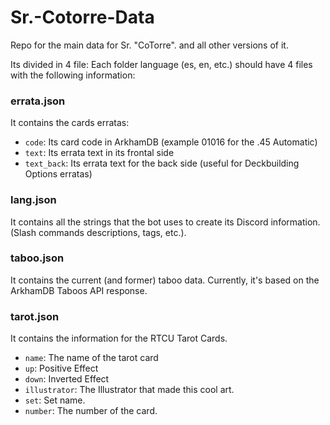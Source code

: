 # Sr.-Cotorre-Data
Repo for the main data for Sr. "CoTorre". and all other versions of it.

Its divided in 4 file:
Each folder language (es, en, etc.) should have 4 files with the following information:

### errata.json
It contains the cards erratas: 

- `code`: Its card code in ArkhamDB (example 01016 for the .45 Automatic)
- `text`: Its errata text in its frontal side
- `text_back`: Its errata text for the back side (useful for Deckbuilding Options erratas)

### lang.json
It contains all the strings that the bot uses to create its Discord information. (Slash commands descriptions, tags, etc.).

### taboo.json
It contains the current (and former) taboo data. Currently, it's based on the ArkhamDB Taboos API response.

### tarot.json
It contains the information for the RTCU Tarot Cards.

- `name`: The name of the tarot card
- `up`: Positive Effect
- `down`: Inverted Effect
- `illustrator`: The Illustrator that made this cool art.
- `set`: Set name.
- `number`: The number of the card.

